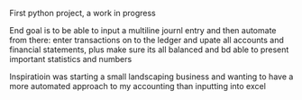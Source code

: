 First python project, a work in progress

End goal is to be able to input a multiline journl entry and then automate from there: enter transactions on to the ledger and upate all accounts and financial statements, plus make sure its all balanced and bd able to present important statistics and numbers

Inspiratioin was starting a small landscaping business and wanting to have a more automated approach to my accounting than 
inputting into excel
